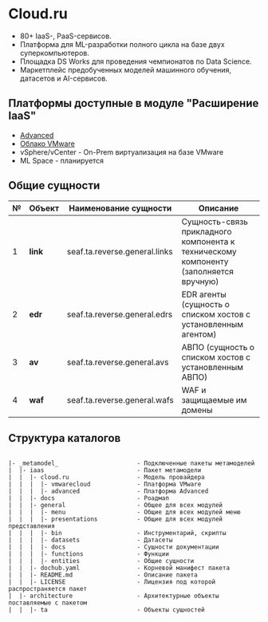 # Cloud.ru
- 80+ IaaS-, PaaS-сервисов.
- Платформа для ML-разработки полного цикла на базе двух суперкомпьютеров.
- Площадка DS Works для проведения чемпионатов по Data Science.
- Маркетплейс предобученных моделей машинного обучения, датасетов и AI-сервисов.

## Платформы доступные в модуле "Расширение IaaS"

- [Advanced](advanced/README.md)
- [Облако VMware](vmwarecloud/README.md)
- vSphere/vCenter - On-Prem виртуализация на базе VMware
- ML Space - планируется


## Общие сущности

| № | **Объект** | **Наименование сущности**      | **Описание**                                                                          |
|---|------------|--------------------------------|---------------------------------------------------------------------------------------|
| 1 | **link**   | 	seaf.ta.reverse.general.links | 	Сущность-связь прикладного компонента к техническому компоненту (заполняется вручную) |
| 2 | **edr**    | 	seaf.ta.reverse.general.edrs	 | EDR агенты (сущность о списком хостов с установленным агентом)                        |
| 3 | **av**     | 	seaf.ta.reverse.general.avs	  | АВПО (сущность о списком хостов с установленным АВПО)                                 |
| 4 | **waf**    | 	seaf.ta.reverse.general.wafs	 | WAF и защищаемые им домены                                                         |

## Структура каталогов
```console

|- _metamodel_                      - Подключенные пакеты метамоделей
|  |- iaas                          - Пакет метамодели
|  |  |- cloud.ru                   - Модель провайдера
|  |  |  |- vmwarecloud             - Платформа VMware
|  |  |  |- advanced                - Платформа Advanced
|  |  |- docs                       - Роадмап
|  |  |- general                    - Общее для всех модулей 
|  |  |  |- menu                    - Общие для всех модулей меню
|  |  |  |- presentations           - Общие для всех модулей представления
|  |  |  |- bin                     - Инструментарий, скрипты
|  |  |  |- datasets                - Датасеты
|  |  |  |- docs                    - Сущности документации
|  |  |  |- functions               - Функции
|  |  |  |- entities                - Общие сущности
|  |  |- dochub.yaml                - Корневой манифест пакета
|  |  |- README.md                  - Описание пакета
|  |  |- LICENSE                    - Лицензия под которой распространяется пакет
|  |- architecture                  - Архитектурные объекты поставляемые с пакетом
|  |  |- ta                         - Объекты сущностей
```